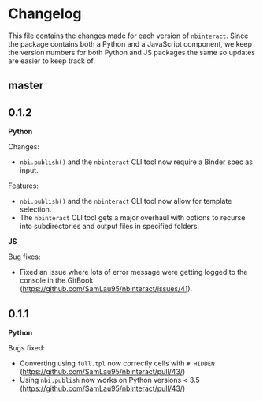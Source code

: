 # Changelog

This file contains the changes made for each version of `nbinteract`. Since
the package contains both a Python and a JavaScript component, we keep the
version numbers for both Python and JS packages the same so updates are easier
to keep track of.

## master

## 0.1.2

**Python**

Changes:

- `nbi.publish()` and the `nbinteract` CLI tool now require a Binder spec as
  input.

Features:

- `nbi.publish()` and the `nbinteract` CLI tool now allow for template
  selection.
- The `nbinteract` CLI tool gets a major overhaul with options to recurse into
  subdirectories and output files in specified folders.

**JS**

Bug fixes:

- Fixed an issue where lots of error message were getting logged to the console
  in the GitBook (https://github.com/SamLau95/nbinteract/issues/41).

## 0.1.1

**Python**

Bugs fixed:

- Converting using `full.tpl` now correctly cells with `# HIDDEN`
  (https://github.com/SamLau95/nbinteract/pull/43/)
- Using `nbi.publish` now works on Python versions < 3.5
  (https://github.com/SamLau95/nbinteract/pull/43/)

